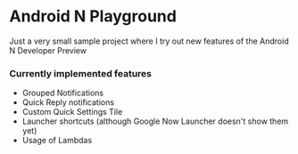 # Android N Playground
Just a very small sample project where I try out new features of the Android N Developer Preview

### Currently implemented features
 - Grouped Notifications
 - Quick Reply notifications
 - Custom Quick Settings Tile
 - Launcher shortcuts (although Google Now Launcher doesn't show them yet)
 - Usage of Lambdas